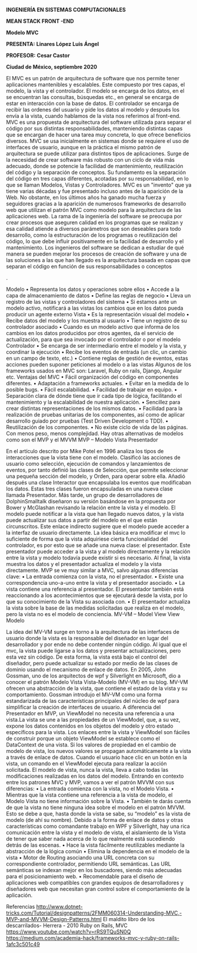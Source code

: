 
**INGENIERÍA EN SISTEMAS COMPUTACIONALES**

**MEAN STACK FRONT -END**

**Modelo MVC**

**PRESENTA:**
**Linares López Luis Ángel**

**PROFESOR:**
**Cesar Castor**


**Ciudad de México, septiembre 2020**


El MVC es un patrón de arquitectura de software que nos permite tener aplicaciones mantenibles y escalables. Este compuesto por tres capas, el modelo, la vista y el controlador. El modelo se encarga de los datos, en el se encuentran las consultas, búsquedas etc., en general se encarga de estar en interacción con la base de datos. El controlador se encarga de recibir las ordenes del usuario y pide los datos al modelo y después los envía a la vista, cuando hablamos de la vista nos referimos al front-end.
MVC es una propuesta de arquitectura del software utilizada para separar el código por sus distintas responsabilidades, manteniendo distintas capas que se encargan de hacer una tarea muy concreta, lo que ofrece beneficios diversos. 
MVC se usa inicialmente en sistemas donde se requiere el uso de interfaces de usuario, aunque en la práctica el mismo patrón de arquitectura se puede utilizar para distintos tipos de aplicaciones. Surge de la necesidad de crear software más robusto con un ciclo de vida más adecuado, donde se potencie la facilidad de mantenimiento, reutilización del código y la separación de conceptos. 
Su fundamento es la separación del código en tres capas diferentes, acotadas por su responsabilidad, en lo que se llaman Modelos, Vistas y Controladores. 
MVC es un "invento" que ya tiene varias décadas y fue presentado incluso antes de la aparición de la Web. No obstante, en los últimos años ha ganado mucha fuerza y seguidores gracias a la aparición de numerosos frameworks de desarrollo web que utilizan el patrón MVC como modelo para la arquitectura de las aplicaciones web. 
La rama de la ingeniería del software se preocupa por crear procesos que aseguren calidad en los programas que se realizan y esa calidad atiende a diversos parámetros que son deseables para todo desarrollo, como la estructuración de los programas o reutilización del código, lo que debe influir positivamente en la facilidad de desarrollo y el mantenimiento. 
Los ingenieros del software se dedican a estudiar de qué manera se pueden mejorar los procesos de creación de software y una de las soluciones a las que han llegado es la arquitectura basada en capas que separan el código en función de sus responsabilidades o conceptos

. 


Modelo
•	Representa los datos y operaciones sobre ellos
•	Accede a la capa de almacenamiento de datos
•	Define las reglas de negocio
•	Lleva un registro de las vistas y controladores del sistema
•	Si estamos ante un modelo activo, notificará a las vistas los cambios que en los datos pueda producir un agente externo
Vista
•	Es la representación visual del modelo
•	Recibe datos del modelo y los muestra al usuario
•	Tiene un registro de su controlador asociado
•	Cuando es un modelo activo que informa de los cambios en los datos producidos por otros agentes, da el servicio de actualización, para que sea invocado por el controlador o por el modelo
Controlador
•	Se encarga de ser intermediario entre el modelo y la vista, y coordinar la ejecución
•	Recibe los eventos de entrada (un clic, un cambio en un campo de texto, etc.)
•	Contiene reglas de gestión de eventos, estas acciones pueden suponer peticiones al modelo o a las vistas
Algunos de los frameworks usados en MVC son: 
Laravel, Ruby on rails, Django, Angular etc.
Ventajas del MVC
•	Fácil organización del código en componentes diferentes.
•	Adaptación a frameworks actuales.
•	Evitar en la medida de lo posible bugs.
•	Fácil escalabilidad.
•	Facilidad de trabajar en equipo.
•	Separación clara de dónde tiene que ir cada tipo de lógica, facilitando el mantenimiento y la escalabilidad de nuestra aplicación.
•	Sencillez para crear distintas representaciones de los mismos datos.
•	Facilidad para la realización de pruebas unitarias de los componentes, así como de aplicar desarrollo guiado por pruebas (Test Driven Development o TDD).
•	Reutilización de los componentes.
•	No existe ciclo de vida de las páginas. Con menos peso, menos complejidad.
Hay otras alternativas de modelos como son el MVP y el MVVM
MVP – Modelo Vista Presentador
 
En el artículo descrito por Mike Potel en 1996 analiza los tipos de interacciones que la vista tiene con el modelo. Clasificó las acciones de usuario como selección, ejecución de comandos y lanzamientos de eventos, por tanto definió las clases de Selección, que permite seleccionar una pequeña sección del modelo, y Orden, para operar sobre ella. Añadió después una clase Interactor que encapsulaba los eventos que modificaban los datos. Estas tres clases fueron encapsuladas en una nueva clase llamada Presentador. Más tarde, un grupo de desarrolladores de DolphinSmalltalk diseñaron su versión basándose en la propuesta por Bower y McGlashan revisando la relación entre la vista y el modelo.
 El modelo puede notificar a la vista que han llegado nuevos datos, y la vista puede actualizar sus datos a partir del modelo en el que están circunscritos. Este enlace indirecto sugiere que el modelo puede acceder a la interfaz de usuario directamente. La idea básica era modificar el mvc lo suficiente de forma que la vista adquiriese cierta funcionalidad del controlador, es por esto que se añade una nueva clase: el presentador. Este presentador puede acceder a la vista y al modelo directamente y la relación entre la vista y modelo todavía puede existir si es necesario. Al final, la vista muestra los datos y el presentador actualiza el modelo y la vista directamente.
 MVP se ve muy similar a MVC, salvo algunas diferencias clave:
•	La entrada comienza con la vista, no el presentador.
•	Existe una correspondencia uno-a-uno entre la vista y el presentador asociado.
•	La vista contiene una referencia al presentador. El presentador también está reaccionando a los acontecimientos que se ejecutará desde la vista, por lo que su conocimiento de la Vista su asociada con.
•	El presentador actualiza la vista sobre la base de las medidas solicitadas que realiza en el modelo, pero la vista no es el modelo de conciencia.
MV-VM – Model View View Modelo

 
La idea del MV-VM surge en torno a la arquitectura de las interfaces de usuario donde la vista es la responsable del diseñador en lugar del desarrollador y por ende no debe contender ningún código. Al igual que el mvc, la vista puede ligarse a los datos y presentar actualizaciones, pero esta vez sin código. De esta forma, la vista está bajo el control del diseñador, pero puede actualizar su estado por medio de las clases de dominio usando el mecanismo de enlace de datos.
En 2005, John Gossman, uno de los arquitectos de wpf y Silverlight en Microsoft, dio a conocer el patrón Modelo Vista Vista-Modelo (MV-VM) en su blog. MV-VM ofrecen una abstracción de la vista, que contiene el estado de la vista y su comportamiento. Gossman introdujo el MV-VM como una forma estandarizada de las características principales del núcleo de wpf para simplificar la creación de interfaces de usuario.
A diferencia del Presentador en MVP, un ViewModel no necesita una referencia a una vista.La vista se une a las propiedades de un ViewModel, que, a su vez, expone los datos contenidos en los objetos del modelo y otro estado específicos para la vista. Los enlaces entre la vista y ViewModel son fáciles de construir porque un objeto ViewModel se establece como el DataContext de una vista. Si los valores de propiedad en el cambio de modelo de vista, los nuevos valores se propagan automáticamente a la vista a través de enlace de datos. Cuando el usuario hace clic en un botón en la vista, un comando en el ViewModel ejecuta para realizar la acción solicitada. El modelo de vista, nunca la vista, lleva a cabo todas las modificaciones realizadas en los datos del modelo.
Entrando en contexto entre los patrones MVC y MVP, vamos a ver el patrón MVVM con sus diferencias:
•	La entrada comienza con la vista, no el Modelo Vista.
•	Mientras que la vista contiene una referencia a la vista de modelo, el Modelo Vista no tiene información sobre la Vista.
•	También te darás cuenta de que la vista no tiene ninguna idea sobre el modelo en el patrón MVVM. Esto se debe a que, hasta donde la vista se sabe, su “modelo” es la vista de modelo (de ahí su nombre). Debido a la forma de enlace de datos y otras características como comandante trabajo en WPF y Silverlight, hay una rica comunicación entre la vista y el modelo de vista, el aislamiento de la Vista de tener que saber nada acerca de lo que realmente está sucediendo detrás de las escenas.
•	Hace la vista fácilmente reutilizables mediante la abstracción de la lógica común
•	Elimina la dependencia en el modelo de la vista
•	Motor de Routing asociando una URL concreta con su correspondiente controlador, permitiendo URL semánticas. Las URL semánticas se indexan mejor en los buscadores, siendo más adecuadas para el posicionamiento web.
•	Recomendable para el diseño de aplicaciones web compatibles con grandes equipos de desarrolladores y diseñadores web que necesitan gran control sobre el comportamiento de la aplicación.



Referencias
http://www.dotnet-tricks.com/Tutorial/designpatterns/2FMM060314-Understanding-MVC,-MVP-and-MVVM-Design-Patterns.html
El maldito libro de los descarrilados- Herrera - 2010 Ruby on Rails, MVC
https://www.youtube.com/watch?v=rRS9TQuSN0Q
https://medium.com/academia-hack/frameworks-mvc-y-ruby-on-rails-1afc3c501c49
